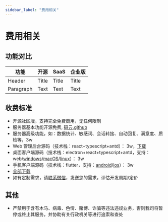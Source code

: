 ```yaml
---
sidebar_label: "费用相关"
---
```


# 费用相关

## 功能对比

| 功能      | 开源  | SaaS  | 企业版 |
| --------- | ----- | ----- | ------ |
| Header    | Title | Title | Title  |
| Paragraph | Text  | Text  | Text   |

## 收费标准

<!-- - 保留logo的前提下，可以免费安装使用，不收取任何费用。授权修改’微语‘及 Logo： 1w -->
- 开源社区版，支持完全免费商用，无任何限制
- 服务器基本功能开源免费, [码云](https://gitee.com/270580156/weiyu.im),[github](https://github.com/Bytedesk/bytedesk)
- 服务器高级功能，如：数据统计、敏感词、会话转接、自动回复、满意度、质检等，3w
- Web 管理后台源码（技术栈：react+typescript+antd）： 3w，[下载](https://www.weiyuai.cn/download/weiyu-server.zip)
- 桌面客户端源码（技术栈：electron+react+typescript+antd，支持：web/[windows](https://www.weiyuai.cn/download/weiyu-windows.exe)/[macOS](https://www.weiyuai.cn/download/weiyu-mac.dmg)/[linux](https://www.weiyuai.cn/download/weiyu-linux.AppImage)）： 3w
- 手机客户端源码（技术栈：flutter，支持：[android](https://www.weiyuai.cn/download/weiyu-android.apk)/[ios](https://apps.apple.com/cn/app/%E5%BE%AE%E8%AF%AD/id6470106586)）： 3w
- [全部下载](https://www.weiyuai.cn/download)
- 如有定制需求，请[联系微信](/img/wechat.png)，发送您的需求，评估开发周期/定价

## 其他

<!-- - 在保留原有商标 logo 等信息前提下，支持免费商用。如需移除，需要获得授权 -->
<!-- - 仅支持企业内部员工自用，销售、二次销售或者部署 SaaS 方式销售需要获得授权 -->
<!-- - 代理合作：您负责销售，我方负责售后，维护等，五五分成 -->
<!-- - 此软件可能存在 bug 或不完善的地方，如造成损失，需自行负责 -->
- 严禁用于含有木马、病毒、色情、赌博、诈骗等违法违规业务，否则我司将暂停或终止其服务，并协助有关行政机关等进行追索和查处
<!-- - <img src="/img/wechat.png" width="150"></img> -->
<!-- - 定制按 2500 人/天 计算 -->

